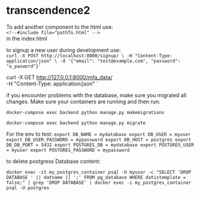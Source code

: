 # transcendence2

To add another component to the html use:\
`<!--#include file="pathTo.html" -->`\
in the index.html

to signup a new user during development use:\
`
curl -X POST http://localhost:8000/signup/ \
-H "Content-Type: application/json" \
-d '{"email": "test@example.com", "password": "a_pasword"}'
`

curl -X GET http://127.0.0.1:8000/mfa_data/ \
-H "Content-Type: application/json"
`

if you encounter problems with the database, make sure you migrated all changes.
Make sure your containers are running and then run:

`docker-compose exec backend python manage.py makemigrations` 

`docker-compose exec backend python manage.py migrate` 


For the env to test:
`
export DB_NAME = mydatabase
export DB_USER = myuser
export DB_USER_PASSWORD = mypassword
export DB_HOST = postgres
export DB_DB_PORT = 5432
export POSTGRES_DB = mydatabase
export POSTGRES_USER = myuser
export POSTGRES_PASSWORD = mypassword
`

to delete postgress Database content:

`
docker exec -it my_postgres_container psql -U myuser -c "SELECT 'DROP DATABASE ' || datname || ';' FROM pg_database WHERE datistemplate = false;" | grep 'DROP DATABASE' | docker exec -i my_postgres_container psql -U postgres
`